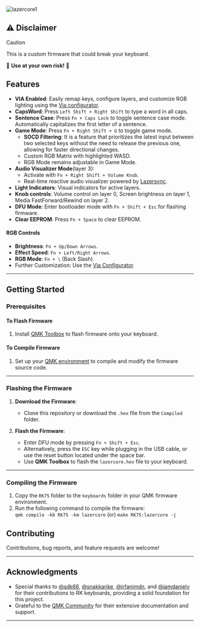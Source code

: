 ![lazercore1](https://github.com/user-attachments/assets/e7b6cfb6-69a9-4dbc-b367-30854e5d35ae)
## ⚠️ Disclaimer
> [!CAUTION]
> This is a custom firmware that could break your keyboard.
>
> 🛑 **Use at your own risk!** 🛑

## Features  
- **VIA Enabled**: Easily remap keys, configure layers, and customize RGB lighting using the [Via configurator](https://usevia.app/).  
- **CapsWord**: Press `Left Shift + Right Shift` to type a word in all caps.  
- **Sentence Case**: Press `Fn + Caps Lock` to toggle sentence case mode. Automatically capitalizes the first letter of a sentence.  
- **Game Mode**: Press `Fn + Right Shift + G` to toggle game mode.
    - **SOCD Filtering**: It is a feature that prioritizes the latest input between two selected keys without the need to release the previous one, allowing for faster directional changes.
    - Custom RGB Matrix with highlighted WASD.
    - RGB Mode remains adjustable in Game Mode.
- **Audio Visualizer Mode**(layer 3):
  - Activate with `Fn + Right Shift + Volume Knob`.  
  - Real-time reactive audio visualizer powered by [Lazersync](https://github.com/pk-vishnu/lazersync).  
- **Light Indicators**: Visual indicators for active layers.
- **Knob controls**: Volume control on layer 0, Screen brightness on layer 1, Media FastForward/Rewind on layer 2.
- **DFU Mode**: Enter bootloader mode with `Fn + Shift + Esc` for flashing firmware.
- **Clear EEPROM**: Press `Fn + Space` to clear EEPROM.
#### RGB Controls  
- **Brightness**: `Fn + Up/Down Arrows`.  
- **Effect Speed**: `Fn + Left/Right Arrows`.  
- **RGB Mode**: `Fn + \` (Back Slash).
- Further Customization: Use the [Via Configurator](https://usevia.app/).
---

## Getting Started  

### Prerequisites  

#### To Flash Firmware  
1. Install [QMK Toolbox](https://github.com/qmk/qmk_toolbox) to flash firmware onto your keyboard.  

#### To Compile Firmware  
1. Set up your [QMK environment](https://docs.qmk.fm/newbs_getting_started) to compile and modify the firmware source code.  

---

### Flashing the Firmware  

1. **Download the Firmware**:  
   - Clone this repository or download the `.hex` file from the `Compiled` folder.  

2. **Flash the Firmware**:  
   - Enter DFU mode by pressing `Fn + Shift + Esc`.  
   - Alternatively, press the `ESC` key while plugging in the USB cable, or use the reset button located under the space bar.  
   - Use **QMK Toolbox** to flash the `lazercore.hex` file to your keyboard.  
   
---

### Compiling the Firmware  

1. Copy the `RK75` folder to the `keyboards` folder in your QMK firmware environment.  
2. Run the following command to compile the firmware:  
     ``` qmk compile -kb RK75 -km lazercore ``` (or) ```make RK75:lazercore -j``` 

## Contributing  

Contributions, bug reports, and feature requests are welcome!  

---

## Acknowledgments  
- Special thanks to [@sdk66](https://github.com/sdk66), [@snakkarike](https://github.com/snakkarike), [@irfanjmdn](https://github.com/irfanjmdn), and [@iamdanielv](https://github.com/iamdanielv) for their contributions to RK keyboards, providing a solid foundation for this project.
- Grateful to the [QMK Community](https://qmk.fm/) for their extensive documentation and support.  
---  
